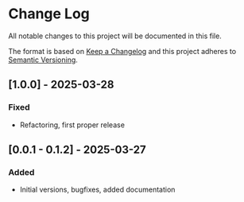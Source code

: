 # Change Log

All notable changes to this project will be documented in this file.

The format is based on [Keep a Changelog](http://keepachangelog.com/)
and this project adheres to [Semantic Versioning](http://semver.org/).

## [1.0.0] - 2025-03-28

### Fixed

- Refactoring, first proper release

## [0.0.1 - 0.1.2] - 2025-03-27

### Added

- Initial versions, bugfixes, added documentation